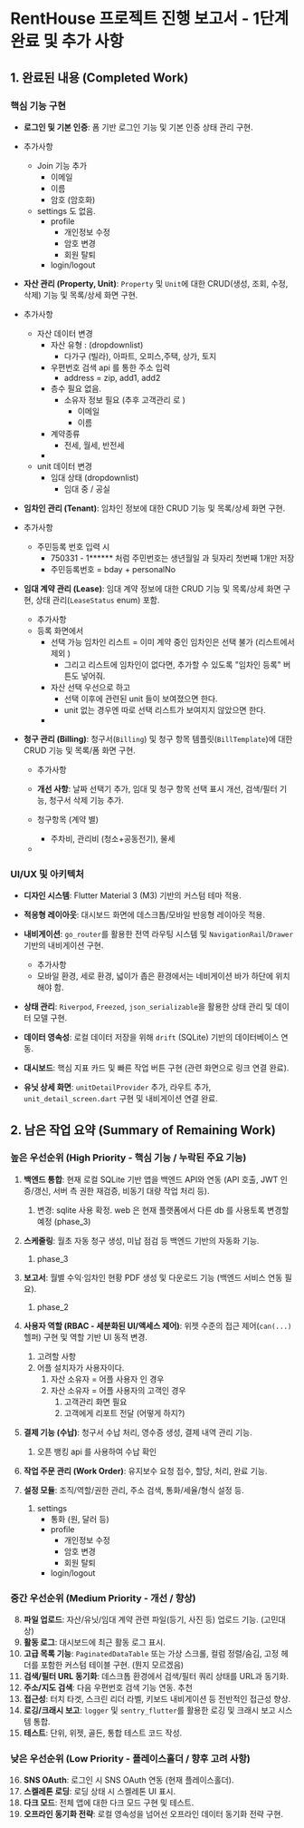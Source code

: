 # RentHouse 프로젝트 진행 보고서 - 1단계 완료 및 추가 사항

## 1. 완료된 내용 (Completed Work)

### 핵심 기능 구현
*   **로그인 및 기본 인증**: 폼 기반 로그인 기능 및 기본 인증 상태 관리 구현. 
*  추가사항

	* Join 기능 추가
		* 이메일
		* 이름
		* 암호 (암호화)
	* settings 도 없음.
		* profile
			* 개인정보 수정
			* 암호 변경
			* 회원 탈퇴
		* login/logout

*   **자산 관리 (Property, Unit)**: `Property` 및 `Unit`에 대한 CRUD(생성, 조회, 수정, 삭제) 기능 및 목록/상세 화면 구현.
*  추가사항
	* 자산 데이터 변경
		* 자산 유형 : (dropdownlist)
			* 다가구 (빌라), 아파트, 오피스,주택, 상가, 토지
		* 우편번호 검색 api 를 통한 주소 입력
			* address = zip, add1, add2
		* 층수 필요 없음.
			* 소유자 정보 필요 (추후 고객관리 로 )
				* 이메일
				* 이름
		* 계약종류
			* 전세, 월세, 반전세
		* 
	* unit 데이터 변경
		* 임대 상태 (dropdownlist)
			* 임대 중 / 공실
		
*   **임차인 관리 (Tenant)**: 임차인 정보에 대한 CRUD 기능 및 목록/상세 화면 구현.
*  추가사항
	* 주민등록 번호 입력 시
		* 750331 - 1****** 처럼 주민번호는 생년월일 과 뒷자리 첫번째 1개만 저장
		* 주민등록번호 = bday + personalNo
	
*   **임대 계약 관리 (Lease)**: 임대 계약 정보에 대한 CRUD 기능 및 목록/상세 화면 구현, 상태 관리(`LeaseStatus` enum) 포함.
	*  추가사항
	* 등록 화면에서
		* 선택 가능 임차인 리스트 = 이미 계약 중인 임차인은 선택 불가 (리스트에서 제외 )
			* 그리고 리스트에 임차인이 없다면, 추가할 수 있도록 "임차인 등록" 버튼도 넣어줘.
		* 자산 선택 우선으로 하고
			* 선택 이후에 관련된 unit 들이 보여졌으면 한다.
			* unit 없는 경우엔 따로 선택 리스트가 보여지지 않았으면 한다.
		* 
*   **청구 관리 (Billing)**: 청구서(`Billing`) 및 청구 항목 템플릿(`BillTemplate`)에 대한 CRUD 기능 및 목록/폼 화면 구현.
    *  추가사항
	*   **개선 사항**: 날짜 선택기 추가, 임대 및 청구 항목 선택 표시 개선, 검색/필터 기능, 청구서 삭제 기능 추가.
    
	* 청구항목 (계약 별)
	    * 주차비, 관리비 (청소+공동전기), 물세
	* 

### UI/UX 및 아키텍처
*   **디자인 시스템**: Flutter Material 3 (M3) 기반의 커스텀 테마 적용.
*   **적응형 레이아웃**: 대시보드 화면에 데스크톱/모바일 반응형 레이아웃 적용.
*   **내비게이션**: `go_router`를 활용한 전역 라우팅 시스템 및 `NavigationRail`/`Drawer` 기반의 내비게이션 구현.
	* 추가사항
	* 모바일 환경, 세로 환경, 넓이가 좁은 환경에서는 네비게이션 바가 하단에 위치해야 함.
	
*   **상태 관리**: `Riverpod`, `Freezed`, `json_serializable`을 활용한 상태 관리 및 데이터 모델 구현.
*   **데이터 영속성**: 로컬 데이터 저장을 위해 `drift` (SQLite) 기반의 데이터베이스 연동.
*   **대시보드**: 핵심 지표 카드 및 빠른 작업 버튼 구현 (관련 화면으로 링크 연결 완료).
*   **유닛 상세 화면**: `unitDetailProvider` 추가, 라우트 추가, `unit_detail_screen.dart` 구현 및 내비게이션 연결 완료.

## 2. 남은 작업 요약 (Summary of Remaining Work)

### 높은 우선순위 (High Priority - 핵심 기능 / 누락된 주요 기능)
1.  **백엔드 통합**: 현재 로컬 SQLite 기반 앱을 백엔드 API와 연동 (API 호출, JWT 인증/갱신, 서버 측 권한 재검증, 비동기 대량 작업 처리 등).
	1. 변경: sqlite 사용 확정. web 은 현재 플랫폼에서 다른 db 를 사용토록 변경할 예정 (phase_3)
2.  **스케줄링**: 월초 자동 청구 생성, 미납 점검 등 백엔드 기반의 자동화 기능.
	1. phase_3
3.  **보고서**: 월별 수익·임차인 현황 PDF 생성 및 다운로드 기능 (백엔드 서비스 연동 필요).
	1. phase_2
4.  **사용자 역할 (RBAC - 세분화된 UI/액세스 제어)**: 위젯 수준의 접근 제어(`can(...)` 헬퍼) 구현 및 역할 기반 UI 동적 변경.
	1. 고려할 사항
	2. 어플 설치자가 사용자이다.
		1. 자산 소유자 = 어플 사용자 인 경우
		2. 자산 소유자 = 어플 사용자의 고객인 경우
			1. 고객관리 화면 필요
			2. 고객에게 리포트 전달 (어떻게 하지?)
	
5.  **결제 기능 (수납)**: 청구서 수납 처리, 영수증 생성, 결제 내역 관리 기능.
	1. 오픈 뱅킹 api 를 사용하여 수납 확인
6.  **작업 주문 관리 (Work Order)**: 유지보수 요청 접수, 할당, 처리, 완료 기능.
7.  **설정 모듈**: 조직/역할/권한 관리, 주소 검색, 통화/세율/형식 설정 등.
	1.  settings
		* 통화 (원, 달러 등)
		* profile
			* 개인정보 수정
			* 암호 변경
			* 회원 탈퇴
		* login/logout

### 중간 우선순위 (Medium Priority - 개선 / 향상)
8.  **파일 업로드**: 자산/유닛/임대 계약 관련 파일(등기, 사진 등) 업로드 기능. (고민대상)
9.  **활동 로그**: 대시보드에 최근 활동 로그 표시.
10. **고급 목록 기능**: `PaginatedDataTable` 또는 가상 스크롤, 컬럼 정렬/숨김, 고정 헤더를 포함한 커스텀 테이블 구현. (뭔지 모르겠음)
11. **검색/필터 URL 동기화**: 데스크톱 환경에서 검색/필터 쿼리 상태를 URL과 동기화.
12. **주소/지도 검색**: 다음 우편번호 검색 기능 연동. 추천
13. **접근성**: 터치 타겟, 스크린 리더 라벨, 키보드 내비게이션 등 전반적인 접근성 향상.
14. **로깅/크래시 보고**: `logger` 및 `sentry_flutter`를 활용한 로깅 및 크래시 보고 시스템 통합.
15. **테스트**: 단위, 위젯, 골든, 통합 테스트 코드 작성.

### 낮은 우선순위 (Low Priority - 플레이스홀더 / 향후 고려 사항)
16. **SNS OAuth**: 로그인 시 SNS OAuth 연동 (현재 플레이스홀더).
17. **스켈레톤 로딩**: 로딩 상태 시 스켈레톤 UI 표시.
18. **다크 모드**: 전체 앱에 대한 다크 모드 구현 및 테스트.
19. **오프라인 동기화 전략**: 로컬 영속성을 넘어선 오프라인 데이터 동기화 전략 구현.
